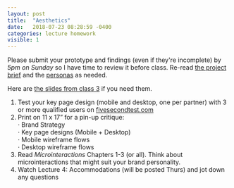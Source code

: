 ```yaml
---
layout: post
title:  "Aesthetics"
date:   2018-07-23 08:28:59 -0400
categories: lecture homework
visible: 1
---
```


Please submit your prototype and findings (even if they're incomplete) by *5pm on Sunday* so I have time to review it before class. Re-read [the project brief](https://docs.google.com/document/d/1LY8jOjdAFbNZywgRUNT113QbvzQ0QwzSc-v8tnWd3lg/edit?usp=sharing) and the [personas](https://drive.google.com/file/d/1WiU_K7eLKOYP8anvRjNOC9h9rhVjGxC-/view?usp=sharing) as needed.

Here are [the slides from class 3](https://www.dropbox.com/s/4o16ojdq43pgzyp/IXD-3-Aesthetics-Workshop.pdf?dl=0) if you need them.

1. Test your key page design (mobile and desktop, one per partner) with 3 or more qualified users on [fivesecondtest.com](http://fivesecondtest.com)
2. Print on 11 x 17” for a pin-up critique: <br>&middot; Brand Strategy <br>&middot; Key page designs (Mobile + Desktop) <br>&middot; Mobile wireframe flows <br>&middot; Desktop wireframe flows
3. Read *Microinteractions* Chapters 1-3 (or all). Think about microinteractions that might suit your brand personality.
4. Watch Lecture 4: Accommodations (will be posted Thurs) and jot down any questions

 